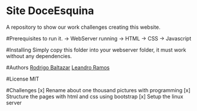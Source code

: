 # Site DoceEsquina
A repository to show our work challenges creating this website.


#Prerequisites to run it.
-> WebServer running
-> HTML
-> CSS
-> Javascript

#Installing
Simply copy this folder into your webserver folder, it must work without any dependencies.

#Authors
[Rodrigo Baltazar](https://github.com/RodrigoBaltazar)
[Leandro Ramos](https://github.com/leandrorsant)

#License
MIT

#Challenges
[x] Rename about one thousand pictures with programming
[x] Structure the pages with html and css using bootstrap
[x] Setup the linux server

